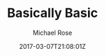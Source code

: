 ---
title: 'Basically Basic'
github: https://github.com/mmistakes/jekyll-theme-basically-basic
demo: https://mmistakes.github.io/jekyll-theme-basically-basic/
author: Michael Rose
ssg:
  - Jekyll
cms:
  - No Cms
date: 2017-03-07T21:08:01Z
github_branch: master
description: "Your new Jekyll default theme"
---